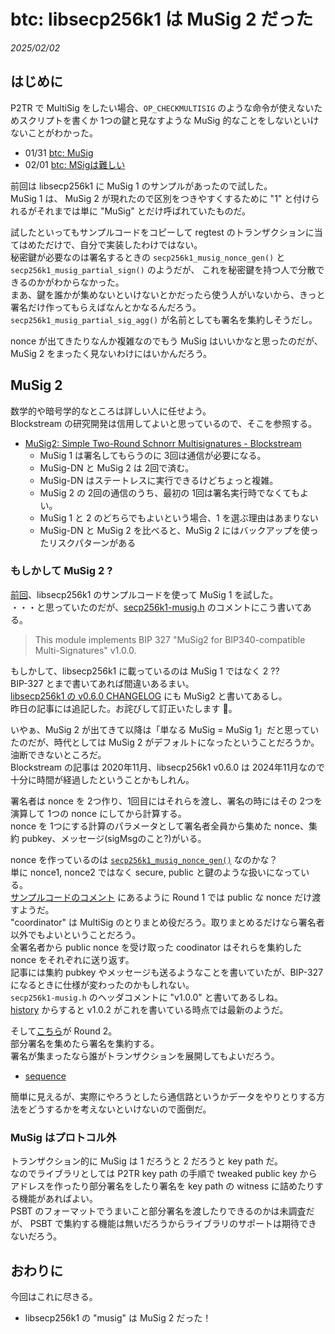 # btc: libsecp256k1 は MuSig 2 だった

_2025/02/02_

## はじめに

P2TR で MultiSig をしたい場合、`OP_CHECKMULTISIG` のような命令が使えないためスクリプトを書くか 1つの鍵と見なすような MuSig 的なことをしないといけないことがわかった。

* 01/31 [btc: MuSig](/2025/01/20250131-btc.html)
* 02/01 [btc: MSigは難しい](20250201-btc.md)

前回は libsecp256k1 に MuSig 1 のサンプルがあったので試した。  
MuSig 1 は、 MuSig 2 が現れたので区別をつきやすくするために "1" と付けられるがそれまでは単に "MuSig" とだけ呼ばれていたものだ。

試したといってもサンプルコードをコピーして regtest のトランザクションに当てはめただけで、自分で実装したわけではない。  
秘密鍵が必要なのは署名するときの `secp256k1_musig_nonce_gen()` と `secp256k1_musig_partial_sign()` のようだが、
これを秘密鍵を持つ人で分散できるのかがわからなかった。  
まあ、鍵を誰かが集めないといけないとかだったら使う人がいないから、きっと署名だけ作ってもらえばなんとかなるんだろう。  
`secp256k1_musig_partial_sig_agg()` が名前としても署名を集約しそうだし。

nonce が出てきたりなんか複雑なのでもう MuSig はいいかなと思ったのだが、
MuSig 2 をまったく見ないわけにはいかんだろう。

## MuSig 2

数学的や暗号学的なところは詳しい人に任せよう。  
Blockstream の研究開発は信用してよいと思っているので、そこを参照する。

* [MuSig2: Simple Two-Round Schnorr Multisignatures - Blockstream](https://blog.blockstream.com/musig2-simple-two-round-schnorr-multisignatures/)
  * MuSig 1 は署名してもらうのに 3回は通信が必要になる。
  * MuSig-DN と MuSig 2 は 2回で済む。
  * MuSig-DN はステートレスに実行できるけどちょっと複雑。
  * MuSig 2 の 2回の通信のうち、最初の 1回は署名実行時でなくてもよい。
  * MuSig 1 と 2 のどちらでもよいという場合、1 を選ぶ理由はあまりない
  * MuSig-DN と MuSig 2 を比べると、MuSig 2 にはバックアップを使ったリスクパターンがある

### もしかして MuSig 2 ?

[前回](20250201-btc.md)、libsecp256k1 のサンプルコードを使って MuSig 1 を試した。  
・・・と思っていたのだが、[secp256k1-musig.h](https://github.com/bitcoin-core/secp256k1/blob/v0.6.0/include/secp256k1_musig.h#L13) のコメントにこう書いてある。

> This module implements BIP 327 "MuSig2 for BIP340-compatible Multi-Signatures" v1.0.0.

もしかして、libsecp256k1 に載っているのは MuSig 1 ではなく 2 ??  
BIP-327 とまで書いてあれば間違いあるまい。  
[libsecp256k1 の v0.6.0 CHANGELOG](https://github.com/bitcoin-core/secp256k1/blob/v0.6.0/CHANGELOG.md#added) にも MuSig2 と書いてあるし。  
昨日の記事には追記した。お詫びして訂正いたします 🙇。

いやぁ、MuSig 2 が出てきて以降は「単なる MuSig = MuSig 1」だと思っていたのだが、時代としては MuSig 2 がデフォルトになったということだろうか。  
油断できないところだ。  
Blockstream の記事は 2020年11月、libsecp256k1 v0.6.0 は 2024年11月なので十分に時間が経過したということかもしれん。

署名者は nonce を 2つ作り、1回目にはそれらを渡し、署名の時にはその 2つを演算して 1つの nonce にしてから計算する。  
nonce を 1つにする計算のパラメータとして署名者全員から集めた nonce、集約 pubkey、メッセージ(sigMsgのこと?)がいる。

nonce を作っているのは [`secp256k1_musig_nonce_gen()`](https://github.com/bitcoin-core/secp256k1/blob/v0.6.0/include/secp256k1_musig.h#L364-L365) なのかな？  
単に nonce1, nonce2 ではなく secure, public と鍵のような扱いになっている。  
[サンプルコードのコメント](https://github.com/bitcoin-core/secp256k1/blob/v0.6.0/examples/musig.c#L135-L140) にあるように Round 1 では public な nonce だけ渡すようだ。  
"coordinator" は MultiSig のとりまとめ役だろう。取りまとめるだけなら署名者以外でもよいということだろう。  
全署名者から public nonce を受け取った coodinator はそれらを集約した nonce をそれぞれに送り返す。  
記事には集約 pubkey やメッセージも送るようなことを書いていたが、BIP-327 になるときに仕様が変わったのかもしれない。  
`secp256k1-musig.h` のヘッダコメントに "v1.0.0" と書いてあるしね。  
[history](https://github.com/bitcoin/bips/commit/26bb1d8ea3e2f0f7e02e1ec37a4b70fbc0781f85) からすると v1.0.2 がこれを書いている時点では最新のようだ。

そして[こちら](https://github.com/bitcoin-core/secp256k1/blob/v0.6.0/examples/musig.c#L157-L174)が Round 2。  
部分署名を集めたら署名を集約する。  
署名が集まったなら誰がトランザクションを展開してもよいだろう。

* <a href="https://github.com/hirokuma/hirokuma.github.io/blob/main/bitcoin/musig/musig2_sequence.md" target="_blank">sequence</a>

簡単に見えるが、実際にやろうとしたら通信路というかデータをやりとりする方法をどうするかを考えないといけないので面倒だ。

### MuSig はプロトコル外

トランザクション的に MuSig は 1 だろうと 2 だろうと key path だ。  
なのでライブラリとしては P2TR key path の手順で tweaked public key からアドレスを作ったり部分署名をしたり署名を key path の witness に詰めたりする機能があればよい。  
PSBT のフォーマットでうまいこと部分署名を渡したりできるのかは未調査だが、
PSBT で集約する機能は無いだろうからライブラリのサポートは期待できないだろう。

## おわりに

今回はこれに尽きる。

* libsecp256k1 の "musig" は MuSig 2 だった！
